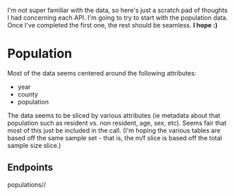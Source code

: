 I'm not super familiar with the data, so here's just a scratch pad of thoughts
I had concerning each API. I'm going to try to start with the population data.
Once I've completed the first one, the rest should be seamless. **I hope :)**

# Population

Most of the data seems centered around the following attributes:

 * year
 * county
 * population

The data seems to be sliced by various attributes (ie metadata about that
population such as resident vs. non resident, age, sex, etc).  Seems fair that
most of this just be included in the call.  (I'm hoping the various tables are
based off the same sample set - that is, the m/f slice is based off the total
sample size slice.) 

## Endpoints

populations/<year>/<county>
